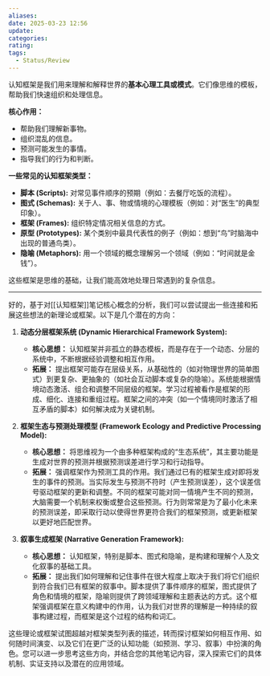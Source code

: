 ```yaml
---
aliases:
date: 2025-03-23 12:56
update:
categories:
rating:
tags:
  - Status/Review
---
```

认知框架是我们用来理解和解释世界的**基本心理工具或模式**。它们像思维的模板，帮助我们快速组织和处理信息。

**核心作用：**

*   帮助我们理解新事物。
*   组织混乱的信息。
*   预测可能发生的事情。
*   指导我们的行为和判断。

**一些常见的认知框架类型：**

*   **脚本 (Scripts):** 对常见事件顺序的预期（例如：去餐厅吃饭的流程）。
*   **图式 (Schemas):** 关于人、事、物或情境的心理模板（例如：对“医生”的典型印象）。
*   **框架 (Frames):** 组织特定情况相关信息的方式。
*   **原型 (Prototypes):** 某个类别中最具代表性的例子（例如：想到“鸟”时脑海中出现的普通鸟类）。
*   **隐喻 (Metaphors):** 用一个领域的概念理解另一个领域（例如：“时间就是金钱”）。

这些框架是思维的基础，让我们能高效地处理日常遇到的复杂信息。

---
好的，基于对[[认知框架]]笔记核心概念的分析，我们可以尝试提出一些连接和拓展这些想法的新理论或框架。以下是几个潜在的方向：

1.  **动态分层框架系统 (Dynamic Hierarchical Framework System):**
    *   **核心思想：** 认知框架并非孤立的静态模板，而是存在于一个动态、分层的系统中，不断根据经验调整和相互作用。
    *   **拓展：** 提出框架可能存在层级关系，从基础性的（如对物理世界的简单图式）到更复杂、更抽象的（如社会互动脚本或复杂的隐喻）。系统能根据情境动态激活、组合和调整不同层级的框架。学习过程被看作是框架的形成、细化、连接和重组过程。框架之间的冲突（如一个情境同时激活了相互矛盾的脚本）如何解决成为关键机制。

2.  **框架生态与预测处理模型 (Framework Ecology and Predictive Processing Model):**
    *   **核心思想：** 将思维视为一个由多种框架构成的“生态系统”，其主要功能是生成对世界的预测并根据预测误差进行学习和行动指导。
    *   **拓展：** 强调框架作为预测工具的作用。我们通过已有的框架生成对即将发生的事件的预测。当实际发生与预测不符时（产生预测误差），这个误差信号驱动框架的更新和调整。不同的框架可能对同一情境产生不同的预测，大脑需要一个机制来权衡或整合这些预测。行为则常常是为了最小化未来的预测误差，即采取行动以使得世界更符合我们的框架预测，或更新框架以更好地匹配世界。

3.  **叙事生成框架 (Narrative Generation Framework):**
    *   **核心思想：** 认知框架，特别是脚本、图式和隐喻，是构建和理解个人及文化叙事的基础工具。
    *   **拓展：** 提出我们如何理解和记住事件在很大程度上取决于我们将它们组织到符合我们已有框架的叙事中。脚本提供了事件顺序的框架，图式提供了角色和情境的框架，隐喻则提供了跨领域理解和主题表达的方式。这个框架强调框架在意义构建中的作用，认为我们对世界的理解是一种持续的叙事构建过程，而框架是这个过程的结构和词汇。

这些理论或框架试图超越对框架类型列表的描述，转而探讨框架如何相互作用、如何随时间演变、以及它们在更广泛的认知功能（如预测、学习、叙事）中扮演的角色。您可以进一步思考这些方向，并结合您的其他笔记内容，深入探索它们的具体机制、实证支持以及潜在的应用领域。